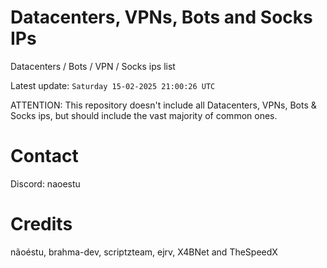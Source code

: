 # Datacenters, VPNs, Bots and Socks IPs
 
Datacenters / Bots / VPN / Socks ips list

Latest update: `Saturday 15-02-2025 21:00:26 UTC` 

ATTENTION: This repository doesn't include all Datacenters, VPNs, Bots & Socks ips, 
but should include the vast majority of common ones.

# Contact
Discord: naoestu

# Credits
nãoéstu, brahma-dev, scriptzteam, ejrv, X4BNet and TheSpeedX
